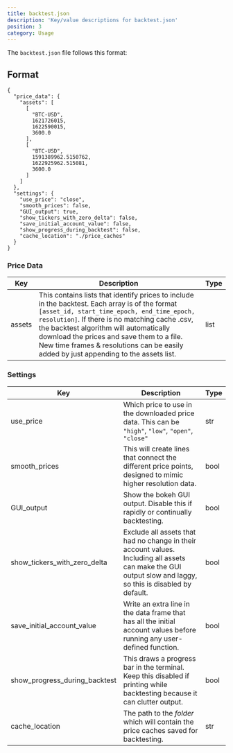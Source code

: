 ```yaml
---
title: backtest.json
description: 'Key/value descriptions for backtest.json'
position: 3
category: Usage
---
```


The `backtest.json` file follows this format:

## Format

```json[backtest.json]
{
  "price_data": {
    "assets": [
      [
        "BTC-USD",
        1621726015,
        1622590015,
        3600.0
      ],
      [
        "BTC-USD",
        1591389962.5150762,
        1622925962.515081,
        3600.0
      ]
    ]
  },
  "settings": {
    "use_price": "close",
    "smooth_prices": false,
    "GUI_output": true,
    "show_tickers_with_zero_delta": false,
    "save_initial_account_value": false,
    "show_progress_during_backtest": false,
    "cache_location": "./price_caches"
  }
}
```

### Price Data

| Key    | Description                                                  | Type |
| ------ | ------------------------------------------------------------ | ---- |
| assets | This contains lists that identify prices to include in the backtest. Each array is of the format `[asset_id, start_time_epoch, end_time_epoch, resolution]`. If there is no matching cache .csv, the backtest algorithm will automatically download the prices and save them to a file. New time frames & resolutions can be easily added by just appending to the assets list. | list |

### Settings

| Key                           | Description                                                  | Type |
| ----------------------------- | ------------------------------------------------------------ | ---- |
| use_price                     | Which price to use in the downloaded price data. This can be `"high"`, `"low"`, `"open"`, `"close"` | str  |
| smooth_prices                 | This will create lines that connect the different price points, designed to mimic higher resolution data. | bool |
| GUI_output                    | Show the bokeh GUI output. Disable this if rapidly or continually backtesting. | bool |
| show_tickers_with_zero_delta  | Exclude all assets that had no change in their account values. Including all assets can make the GUI output slow and laggy, so this is disabled by default. | bool |
| save_initial_account_value    | Write an extra line in the data frame that has all the initial account values before running any user-defined function. | bool |
| show_progress_during_backtest | This draws a progress bar in the terminal. Keep this disabled if printing while backtesting because it can clutter output. | bool |
| cache_location                | The path to the *folder* which will contain the price caches saved for backtesting. | str  |

